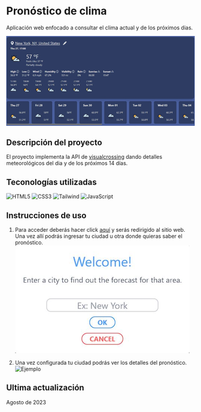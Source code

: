 # Pronóstico de clima
Aplicación web enfocado a consultar el clima actual y de los próximos dias.

![Version en vivo](./images/demo-example-2.jpg)

## Descripción del proyecto
El proyecto implementa la API de [visualcrossing](https://www.visualcrossing.com/weather-api) dando detalles meteorológicos del dia y de los próximos 14 días.

## Teconologías utilizadas
![HTML5](https://img.shields.io/badge/-HTML5-%23E44D27?style=flat-square&logo=html5&logoColor=ffffff)
![CSS3](https://img.shields.io/badge/-CSS3-blue?logo=css3)
![Tailwind](https://img.shields.io/badge/-Tailwind-06B6D4?style=flat-square&logo=tailwindcss&logoColor=fff)
![JavaScript](https://img.shields.io/badge/-JavaScript-%23F7DF1C?style=flat-square&logo=javascript&logoColor=000000&labelColor=%23F7DF1C&color=%23FFCE5A)

## Instrucciones de uso
1. Para acceder deberás hacer click [aquí](https://dariorv.github.io/Clima/) y serás redirigido al sitio web. Una vez allí podrás ingresar tu ciudad u otra donde quieras saber el pronóstico.
![Página inicial](./images/demo-example-1.jpg)

2. Una vez configurada tu ciudad podrás ver los detalles del pronóstico.
![Ejemplo](./images/demo-example-2.png)

## Ultima actualización
Agosto de 2023